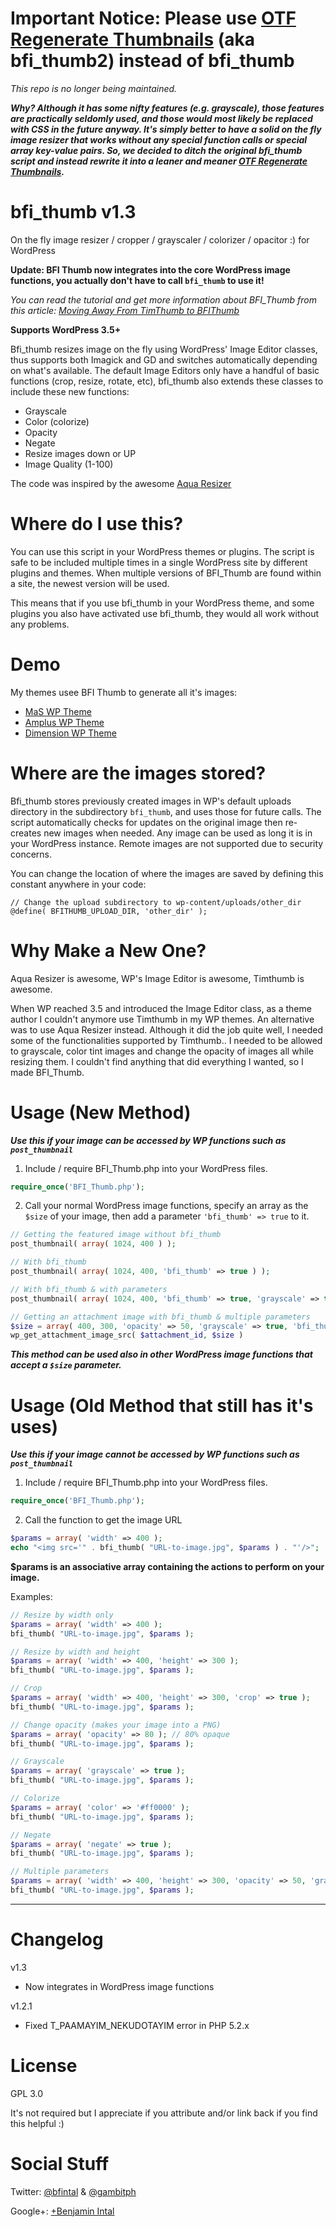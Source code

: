# Important Notice: Please use [OTF Regenerate Thumbnails](https://github.com/gambitph/WP-OTF-Regenerate-Thumbnails) (aka bfi_thumb2) instead of bfi_thumb

*This repo is no longer being maintained.*

***Why? Although it has some nifty features (e.g. grayscale), those features are practically seldomly used, and those would most likely be replaced with CSS in the future anyway. It's simply better to have a solid on the fly image resizer that works without any special function calls or special array key-value pairs. So, we decided to ditch the original bfi_thumb script and instead rewrite it into a leaner and meaner [OTF Regenerate Thumbnails](https://github.com/gambitph/WP-OTF-Regenerate-Thumbnails).***

bfi_thumb v1.3
==============

On the fly image resizer / cropper / grayscaler / colorizer / opacitor :) for WordPress

**Update: BFI Thumb now integrates into the core WordPress image functions, you actually don't have to call `bfi_thumb` to use it!**

*You can read the tutorial and get more information about BFI_Thumb from this article: [Moving Away From TimThumb to BFIThumb](http://wp.tutsplus.com/tutorials/theme-development/moving-away-from-timthumb-to-bfithumb/)*

**Supports WordPress 3.5+**

Bfi_thumb resizes image on the fly using WordPress' Image Editor classes, thus supports both Imagick and GD and switches automatically depending on what's available. The default Image Editors only have a handful of basic functions (crop, resize, rotate, etc), bfi_thumb also extends these classes to include these new functions:
* Grayscale
* Color (colorize)
* Opacity
* Negate
* Resize images down or UP
* Image Quality (1-100)

The code was inspired by the awesome [Aqua Resizer](https://github.com/sy4mil/Aqua-Resizer/blob/master/aq_resizer.php)

Where do I use this?
====================

You can use this script in your WordPress themes or plugins. The script is safe to be included multiple times in a single WordPress site by different plugins and themes. When multiple versions of BFI_Thumb are found within a site, the newest version will be used.

This means that if you use bfi_thumb in your WordPress theme, and some plugins you also have activated use bfi_thumb, they would all work without any problems.


Demo
====

My themes usee BFI Thumb to generate all it's images:
* [MaS WP Theme](http://themeforest.net/item/mas-multilingual-responsive-multipurpose-theme/full_screen_preview/3978788?ref=bfintal)
* [Amplus WP Theme](http://themeforest.net/item/amplus-responsive-multilingual-wordpress-theme/full_screen_preview/180353?ref=bfintal)
* [Dimension WP Theme](http://themeforest.net/item/dimension-retina-responsive-multipurpose-theme/full_screen_preview/5495659?ref=bfintal)


Where are the images stored?
============================

Bfi_thumb stores previously created images in WP's default uploads directory in the subdirectory `bfi_thumb`, and uses those for future calls. The script automatically checks for updates on the original image then re-creates new images when needed. Any image can be used as long it is in your WordPress instance. Remote images are not supported due to security concerns.

You can change the location of where the images are saved by defining this constant anywhere in your code:

```
// Change the upload subdirectory to wp-content/uploads/other_dir
@define( BFITHUMB_UPLOAD_DIR, 'other_dir' );
```

Why Make a New One?
===================

Aqua Resizer is awesome, WP's Image Editor is awesome, Timthumb is awesome.

When WP reached 3.5 and introduced the Image Editor class, as a theme author I couldn't anymore use Timthumb in my WP themes. An alternative was to use Aqua Resizer instead. Although it did the job quite well, I needed some of the functionalities supported by Timthumb.. I needed to be allowed to grayscale, color tint images and change the opacity of images all while resizing them. I couldn't find anything that did everything I wanted, so I made BFI_Thumb.


Usage (New Method)
==================

***Use this if your image can be accessed by WP functions such as `post_thumbnail`***

1. Include / require BFI_Thumb.php into your WordPress files.

```php
require_once('BFI_Thumb.php');
```

2. Call your normal WordPress image functions, specify an array as the `$size` of your image, then add a parameter `'bfi_thumb' => true` to it.

```php
// Getting the featured image without bfi_thumb
post_thumbnail( array( 1024, 400 ) );

// With bfi_thumb
post_thumbnail( array( 1024, 400, 'bfi_thumb' => true ) );

// With bfi_thumb & with parameters
post_thumbnail( array( 1024, 400, 'bfi_thumb' => true, 'grayscale' => true ) );

// Getting an attachment image with bfi_thumb & multiple parameters
$size = array( 400, 300, 'opacity' => 50, 'grayscale' => true, 'bfi_thumb' => true );
wp_get_attachment_image_src( $attachment_id, $size )
```

***This method can be used also in other WordPress image functions that accept a `$size` parameter.***

Usage (Old Method that still has it's uses)
===========================================

***Use this if your image cannot be accessed by WP functions such as `post_thumbnail`***

1. Include / require BFI_Thumb.php into your WordPress files.

```php
require_once('BFI_Thumb.php');
```

2. Call the function to get the image URL

```php
$params = array( 'width' => 400 );
echo "<img src='" . bfi_thumb( "URL-to-image.jpg", $params ) . "'/>";
```

**$params is an associative array containing the actions to perform on your image.**

Examples:

```php
// Resize by width only
$params = array( 'width' => 400 );
bfi_thumb( "URL-to-image.jpg", $params );

// Resize by width and height
$params = array( 'width' => 400, 'height' => 300 );
bfi_thumb( "URL-to-image.jpg", $params );

// Crop
$params = array( 'width' => 400, 'height' => 300, 'crop' => true );
bfi_thumb( "URL-to-image.jpg", $params );

// Change opacity (makes your image into a PNG)
$params = array( 'opacity' => 80 ); // 80% opaque
bfi_thumb( "URL-to-image.jpg", $params );

// Grayscale
$params = array( 'grayscale' => true );
bfi_thumb( "URL-to-image.jpg", $params );

// Colorize
$params = array( 'color' => '#ff0000' );
bfi_thumb( "URL-to-image.jpg", $params );

// Negate
$params = array( 'negate' => true );
bfi_thumb( "URL-to-image.jpg", $params );

// Multiple parameters
$params = array( 'width' => 400, 'height' => 300, 'opacity' => 50, 'grayscale' => true, 'colorize' => '#ff0000' );
bfi_thumb( "URL-to-image.jpg", $params );
```

<hr>

Changelog
=========

v1.3
* Now integrates in WordPress image functions

v1.2.1
* Fixed T_PAAMAYIM_NEKUDOTAYIM error in PHP 5.2.x

License
=======
GPL 3.0

It's not required but I appreciate if you attribute and/or link back if you find this helpful :)


Social Stuff
============

Twitter: [@bfintal](https://twitter.com/bfintal) & [@gambitph](https://twitter.com/gambitph)

Google+: <a href='https://plus.google.com/113101541449927918834' rel='author'>+Benjamin Intal</a>
